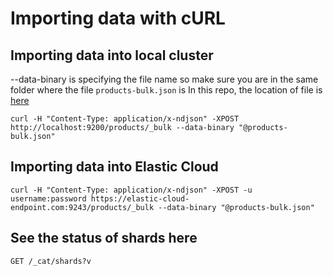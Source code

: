 # Importing data with cURL

## Importing data into local cluster
--data-binary is specifying the file name so make sure you are in the same folder where the file `products-bulk.json` is
In this repo, the location of file is [here](../../resources/products-bulk.json)
```
curl -H "Content-Type: application/x-ndjson" -XPOST http://localhost:9200/products/_bulk --data-binary "@products-bulk.json"
```

## Importing data into Elastic Cloud 
```
curl -H "Content-Type: application/x-ndjson" -XPOST -u username:password https://elastic-cloud-endpoint.com:9243/products/_bulk --data-binary "@products-bulk.json"
```

## See the status of shards here
`GET /_cat/shards?v`